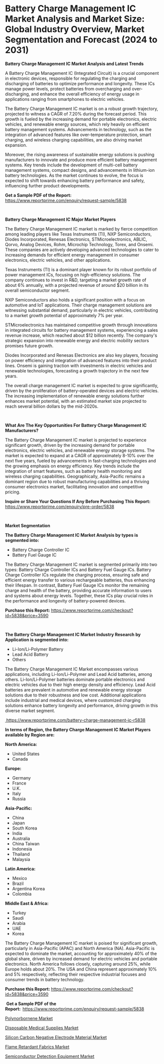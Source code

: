 <p><h1>Battery Charge Management IC Market Analysis and Market Size: Global Industry Overview, Market Segmentation and Forecast (2024 to 2031)</h1></p><p><strong>Battery Charge Management IC Market Analysis and Latest Trends</strong></p>
<p><p>A Battery Charge Management IC (Integrated Circuit) is a crucial component in electronic devices, responsible for regulating the charging and discharging of batteries to optimize performance and longevity. These ICs manage power levels, protect batteries from overcharging and over-discharging, and enhance the overall efficiency of energy usage in applications ranging from smartphones to electric vehicles.</p><p>The Battery Charge Management IC market is on a robust growth trajectory, projected to witness a CAGR of 7.20% during the forecast period. This growth is fueled by the increasing demand for portable electronics, electric vehicles, and renewable energy sources, which rely heavily on efficient battery management systems. Advancements in technology, such as the integration of advanced features like over-temperature protection, smart charging, and wireless charging capabilities, are also driving market expansion.</p><p>Moreover, the rising awareness of sustainable energy solutions is pushing manufacturers to innovate and produce more efficient battery management systems. Key trends include the development of multi-cell battery management systems, compact designs, and advancements in lithium-ion battery technologies. As the market continues to evolve, the focus is expected to shift towards enhancing battery performance and safety, influencing further product developments.</p></p>
<p><strong>Get a Sample PDF of the Report:&nbsp;</strong> <a href="https://www.reportprime.com/enquiry/request-sample/5838">https://www.reportprime.com/enquiry/request-sample/5838</a></p>
<p>&nbsp;</p>
<p><strong>Battery Charge Management IC Major Market Players</strong></p>
<p><p>The Battery Charge Management IC market is marked by fierce competition among leading players like Texas Instruments (TI), NXP Semiconductors, Diodes Incorporated, Renesas Electronics, STMicroelectronics, ABLIC, Qorvo, Analog Devices, Rohm, Microchip Technology, Torex, and Onsemi. These companies are actively developing advanced technologies to cater to increasing demands for efficient energy management in consumer electronics, electric vehicles, and other applications.</p><p>Texas Instruments (TI) is a dominant player known for its robust portfolio of power management ICs, focusing on high-efficiency solutions. The company continues to invest in R&D, targeting a market growth rate of about 6% annually, with a projected revenue of around $20 billion in its overall semiconductor segment.</p><p>NXP Semiconductors also holds a significant position with a focus on automotive and IoT applications. Their charge management solutions are witnessing substantial demand, particularly in electric vehicles, contributing to a market growth potential of approximately 7% per year.</p><p>STMicroelectronics has maintained competitive growth through innovations in integrated circuits for battery management systems, experiencing a sales revenue increase, which reached about $12 billion recently. The company's strategic expansion into renewable energy and electric mobility sectors promises future growth.</p><p>Diodes Incorporated and Renesas Electronics are also key players, focusing on power efficiency and integration of advanced features into their product lines. Onsemi is gaining traction with investments in electric vehicles and renewable technologies, forecasting a growth trajectory in the next few years.</p><p>The overall charge management IC market is expected to grow significantly, driven by the proliferation of battery-operated devices and electric vehicles. The increasing implementation of renewable energy solutions further enhances market potential, with an estimated market size projected to reach several billion dollars by the mid-2020s.</p></p>
<p>&nbsp;</p>
<p><strong>What Are The Key Opportunities For Battery Charge Management IC Manufacturers?</strong></p>
<p><p>The Battery Charge Management IC market is projected to experience significant growth, driven by the increasing demand for portable electronics, electric vehicles, and renewable energy storage systems. The market is expected to expand at a CAGR of approximately 8-10% over the next five years, fueled by advancements in fast-charging technologies and the growing emphasis on energy efficiency. Key trends include the integration of smart features, such as battery health monitoring and wireless charging capabilities. Geographically, Asia-Pacific remains a dominant region due to robust manufacturing capabilities and a thriving consumer electronics market, facilitating innovation and competitive pricing.</p></p>
<p><strong>Inquire or Share Your Questions If Any Before Purchasing This Report:</strong> <a href="https://www.reportprime.com/enquiry/pre-order/5838">https://www.reportprime.com/enquiry/pre-order/5838</a></p>
<p>&nbsp;</p>
<p><strong>Market Segmentation</strong></p>
<p><strong>The Battery Charge Management IC Market Analysis by types is segmented into:</strong></p>
<p><ul><li>Battery Charge Controller IC</li><li>Battery Fuel Gauge IC</li></ul></p>
<p><p>The Battery Charge Management IC market is segmented primarily into two types: Battery Charge Controller ICs and Battery Fuel Gauge ICs. Battery Charge Controller ICs regulate the charging process, ensuring safe and efficient energy transfer to various rechargeable batteries, thus enhancing their lifespan. In contrast, Battery Fuel Gauge ICs monitor the remaining charge and health of the battery, providing accurate information to users and systems about energy levels. Together, these ICs play crucial roles in the performance and longevity of battery-powered devices.</p></p>
<p><strong>Purchase this Report:&nbsp;</strong><a href="https://www.reportprime.com/checkout?id=5838&price=3590">https://www.reportprime.com/checkout?id=5838&price=3590</a></p>
<p>&nbsp;</p>
<p><strong>The Battery Charge Management IC Market Industry Research by Application is segmented into:</strong></p>
<p><ul><li>Li-Ion/Li-Polymer Battery</li><li>Lead Acid Battery</li><li>Others</li></ul></p>
<p><p>The Battery Charge Management IC Market encompasses various applications, including Li-Ion/Li-Polymer and Lead Acid batteries, among others. Li-Ion/Li-Polymer batteries dominate portable electronics and electric vehicles due to their high energy density and efficiency. Lead Acid batteries are prevalent in automotive and renewable energy storage solutions due to their robustness and low cost. Additional applications include industrial and medical devices, where customized charging solutions enhance battery longevity and performance, driving growth in this diverse market segment.</p></p>
<p><a href="https://www.reportprime.com/battery-charge-management-ic-r5838">&nbsp;https://www.reportprime.com/battery-charge-management-ic-r5838</a></p>
<p><strong>In terms of Region, the Battery Charge Management IC Market Players available by Region are:</strong></p>
<p>
    <p> <strong> North America: </strong>
        <ul>
            <li>United States</li>
            <li>Canada</li>
        </ul>
        </p> 
    <p> <strong> Europe: </strong>
        <ul>
            <li>Germany</li>
            <li>France</li>
            <li>U.K.</li>
            <li>Italy</li>
            <li>Russia</li>
        </ul>
        </p> 
    <p> <strong> Asia-Pacific: </strong>
        <ul>
            <li>China</li>
            <li>Japan</li>
            <li>South Korea</li>
            <li>India</li>
            <li>Australia</li>
            <li>China Taiwan</li>
            <li>Indonesia</li>
            <li>Thailand</li>
            <li>Malaysia</li>
        </ul>
        </p> 
    <p> <strong> Latin America: </strong>
        <ul>
            <li>Mexico</li>
            <li>Brazil</li>
            <li>Argentina Korea</li>
            <li>Colombia</li>
        </ul>
        </p> 
    <p> <strong> Middle East & Africa: </strong>
        <ul>
            <li>Turkey</li>
            <li>Saudi</li>
            <li>Arabia</li>
            <li>UAE</li>
            <li>Korea</li>
        </ul>
    </p>
    </p>
<p><p>The Battery Charge Management IC market is poised for significant growth, particularly in Asia-Pacific (APAC) and North America (NA). Asia-Pacific is expected to dominate the market, accounting for approximately 40% of the global share, driven by increased demand for electric vehicles and portable electronics. North America follows closely, capturing around 25%, while Europe holds about 20%. The USA and China represent approximately 10% and 5% respectively, reflecting their respective industrial focuses and consumer trends in battery technology.</p></p>
<p><strong>Purchase this Report: </strong><a href="https://www.reportprime.com/checkout?id=5838&price=3590">https://www.reportprime.com/checkout?id=5838&price=3590</a></p>
<p>&nbsp;<strong>Get a Sample PDF of the Report:&nbsp;&nbsp;</strong><a href="https://www.reportprime.com/enquiry/request-sample/5838">https://www.reportprime.com/enquiry/request-sample/5838</a></p>
<p><strong></strong></p>
<p><p><a href="https://medium.com/@ruth.macdonald08580/global-perspectives-on-polynorbornene-market-trends-challenges-and-forecast-2024-2031-012eec9459cb">Polynorbornene Market</a></p><p><a href="https://www.linkedin.com/pulse/future-insights-disposable-medical-supplies-market-trends-regional-tywtc?trackingId=qSULfs%2FSTkePxT9Hd4Ir5Q%3D%3D">Disposable Medical Supplies Market</a></p><p><a href="https://issuu.com/reportprime-2/docs/silicon-carbon-negative-electrode-m_a258a266a179c5">Silicon Carbon Negative Electrode Material Market</a></p><p><a href="https://www.linkedin.com/pulse/comprehensive-analysis-global-flame-retardant-fabrics-market-ritoe?trackingId=vZPmRjsRToirXcHWS0WpBA%3D%3D">Flame Retardant Fabrics Market</a></p><p><a href="https://issuu.com/reportprime-2/docs/semiconductor-detection-equipment-m_624119717e3afe">Semiconductor Detection Equipment Market</a></p></p>